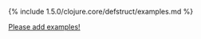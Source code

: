 {% include 1.5.0/clojure.core/defstruct/examples.md %}

[Please add examples!](https://github.com/arrdem/grimoire/edit/master/_includes/1.6.0/clojure.core/defstruct/examples.md)
